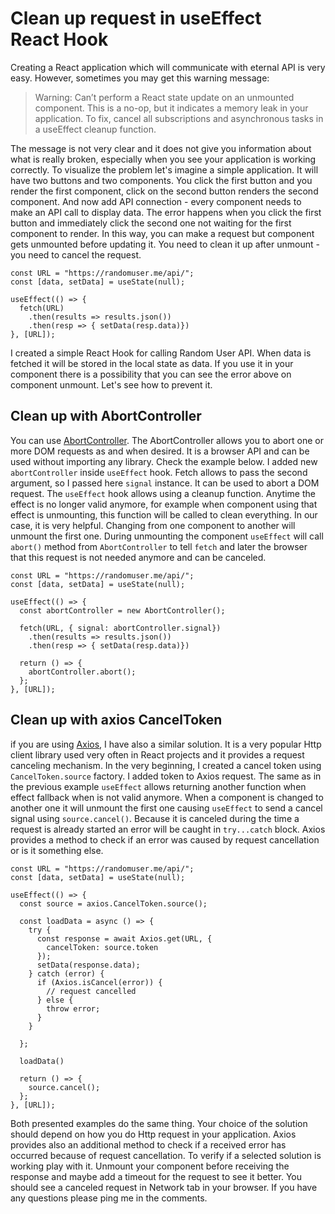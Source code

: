 # Clean up request in useEffect React Hook

Creating a React application which will communicate with eternal API is very easy. However, sometimes you may get this warning message:

> Warning: Can’t perform a React state update on an unmounted component. This is a no-op, but it indicates a memory leak in your application. To fix, cancel all subscriptions and asynchronous tasks in a useEffect cleanup function.

The message is not very clear and it does not give you information about what is really broken, especially when you see your application is working correctly. To visualize the problem let's imagine a simple application. It will have two buttons and two components. You click the first button and you render the first component, click on the second button renders the second component. And now add API connection - every component needs to make an API call to display data. The error happens when you click the first button and immediately click the second one not waiting for the first component to render. In this way, you can make a request but component gets unmounted before updating it. You need to clean it up after unmount - you need to cancel the request.

```
const URL = "https://randomuser.me/api/";
const [data, setData] = useState(null);

useEffect(() => {
  fetch(URL)
    .then(results => results.json())
    .then(resp => { setData(resp.data)})
}, [URL]);

```

I created a simple React Hook for calling Random User API. When data is fetched it will be stored in the local state as data. If you use it in your component there is a possibility that you can see the error above on component unmount. Let's see how to prevent it.

## Clean up with AbortController

You can use [AbortController](https://developer.mozilla.org/en-US/docs/Web/API/AbortController).
The AbortController allows you to abort one or more DOM requests as and when desired. It is a browser API and can be used without importing any library. Check the example below. I added new `abortController` inside `useEffect` hook. Fetch allows to pass the second argument, so I passed here `signal` instance. It can be used to abort a DOM request. The `useEffect` hook allows using a cleanup function. Anytime the effect is no longer valid anymore, for example when component using that effect is unmounting, this function will be called to clean everything. In our case, it is very helpful. Changing from one component to another will unmount the first one. During unmounting the component `useEffect` will call `abort()` method from `AbortController` to tell `fetch` and later the browser that this request is not needed anymore and can be canceled.

```
const URL = "https://randomuser.me/api/";
const [data, setData] = useState(null);

useEffect(() => {
  const abortController = new AbortController();

  fetch(URL, { signal: abortController.signal})
    .then(results => results.json())
    .then(resp => { setData(resp.data)})

  return () => {
    abortController.abort();
  };
}, [URL]);

```

## Clean up with axios CancelToken

if you are using [Axios](https://github.com/axios/axios), I have also a similar solution. It is a very popular Http client library used very often in React projects and it provides a request canceling mechanism. In the very beginning, I created a cancel token using `CancelToken.source` factory. I added token to Axios request. The same as in the previous example `useEffect` allows returning another function when effect fallback when is not valid anymore. When a component is changed to another one it will unmount the first one causing `useEffect` to send a cancel signal using `source.cancel()`. Because it is canceled during the time a request is already started an error will be caught in `try...catch` block. Axios provides a method to check if an error was caused by request cancellation or is it something else.

```
const URL = "https://randomuser.me/api/";
const [data, setData] = useState(null);

useEffect(() => {
  const source = axios.CancelToken.source();

  const loadData = async () => {
    try {
      const response = await Axios.get(URL, {
        cancelToken: source.token
      });
      setData(response.data);
    } catch (error) {
      if (Axios.isCancel(error)) {
        // request cancelled
      } else {
        throw error;
      }
    }

  };

  loadData()

  return () => {
    source.cancel();
  };
}, [URL]);
```

Both presented examples do the same thing. Your choice of the solution should depend on how you do Http request in your application. Axios provides also an additional method to check if a received error has occurred because of request cancellation. To verify if a selected solution is working play with it. Unmount your component before receiving the response and maybe add a timeout for the request to see it better. You should see a canceled request in Network tab in your browser. If you have any questions please ping me in the comments.
